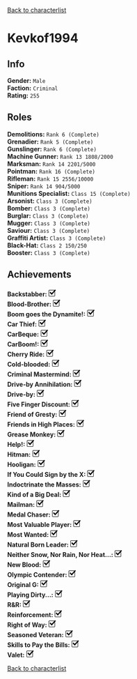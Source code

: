 [Back to characterlist](../Overview.md)

# Kevkof1994

## Info

**Gender:** `Male`  
**Faction:** `Criminal`  
**Rating:** `255`  

## Roles

**Demolitions:** `Rank 6 (Complete)`  
**Grenadier:** `Rank 5 (Complete)`  
**Gunslinger:** `Rank 6 (Complete)`  
**Machine Gunner:** `Rank 13 1808/2000`  
**Marksman:** `Rank 14 2201/5000`  
**Pointman:** `Rank 16 (Complete)`  
**Rifleman:** `Rank 15 2556/10000`  
**Sniper:** `Rank 14 904/5000`  
**Munitions Specialist:** `Class 15 (Complete)`  
**Arsonist:** `Class 3 (Complete)`  
**Bomber:** `Class 3 (Complete)`  
**Burglar:** `Class 3 (Complete)`  
**Mugger:** `Class 3 (Complete)`  
**Saviour:** `Class 3 (Complete)`  
**Graffiti Artist:** `Class 3 (Complete)`  
**Black-Hat:** `Class 2 150/250`  
**Booster:** `Class 3 (Complete)`  

## Achievements

**Backstabber:** ![Check](../../Images/check.png)  
**Blood-Brother:** ![Check](../../Images/check.png)  
**Boom goes the Dynamite!:** ![Check](../../Images/check.png)  
**Car Thief:** ![Check](../../Images/check.png)  
**CarBeque:** ![Check](../../Images/check.png)  
**CarBoom!:** ![Check](../../Images/check.png)  
**Cherry Ride:** ![Check](../../Images/check.png)  
**Cold-blooded:** ![Check](../../Images/check.png)  
**Criminal Mastermind:** ![Check](../../Images/check.png)  
**Drive-by Annihilation:** ![Check](../../Images/check.png)  
**Drive-by:** ![Check](../../Images/check.png)  
**Five Finger Discount:** ![Check](../../Images/check.png)  
**Friend of Gresty:** ![Check](../../Images/check.png)  
**Friends in High Places:** ![Check](../../Images/check.png)  
**Grease Monkey:** ![Check](../../Images/check.png)  
**Help!:** ![Check](../../Images/check.png)  
**Hitman:** ![Check](../../Images/check.png)  
**Hooligan:** ![Check](../../Images/check.png)  
**If You Could Sign by the X:** ![Check](../../Images/check.png)  
**Indoctrinate the Masses:** ![Check](../../Images/check.png)  
**Kind of a Big Deal:** ![Check](../../Images/check.png)  
**Mailman:** ![Check](../../Images/check.png)  
**Medal Chaser:** ![Check](../../Images/check.png)  
**Most Valuable Player:** ![Check](../../Images/check.png)  
**Most Wanted:** ![Check](../../Images/check.png)  
**Natural Born Leader:** ![Check](../../Images/check.png)  
**Neither Snow, Nor Rain, Nor Heat...:** ![Check](../../Images/check.png)  
**New Blood:** ![Check](../../Images/check.png)  
**Olympic Contender:** ![Check](../../Images/check.png)  
**Original G:** ![Check](../../Images/check.png)  
**Playing Dirty...:** ![Check](../../Images/check.png)  
**R&R:** ![Check](../../Images/check.png)  
**Reinforcement:** ![Check](../../Images/check.png)  
**Right of Way:** ![Check](../../Images/check.png)  
**Seasoned Veteran:** ![Check](../../Images/check.png)  
**Skills to Pay the Bills:** ![Check](../../Images/check.png)  
**Valet:** ![Check](../../Images/check.png)  

[Back to characterlist](../Overview.md)
